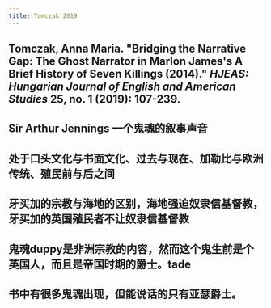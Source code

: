 ```yaml
---
title: Tomczak 2019
---
```


## Tomczak, Anna Maria. "Bridging the Narrative Gap: The Ghost Narrator in Marlon James's A Brief History of Seven Killings (2014)." _HJEAS: Hungarian Journal of English and American Studies_ 25, no. 1 (2019): 107-239.
## Sir Arthur Jennings 一个鬼魂的叙事声音
## 处于口头文化与书面文化、过去与现在、加勒比与欧洲传统、殖民前与后之间
## 牙买加的宗教与海地的区别，海地强迫奴隶信基督教，牙买加的英国殖民者不让奴隶信基督教
## 鬼魂duppy是非洲宗教的内容，然而这个鬼生前是个英国人，而且是帝国时期的爵士。tade
## 书中有很多鬼魂出现，但能说话的只有亚瑟爵士。
